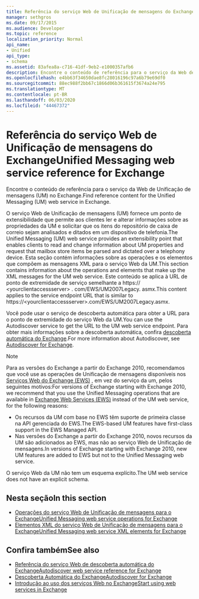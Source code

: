 ```yaml
---
title: Referência do serviço Web de Unificação de mensagens do Exchange
manager: sethgros
ms.date: 09/17/2015
ms.audience: Developer
ms.topic: reference
localization_priority: Normal
api_name:
- Unified
api_type:
- schema
ms.assetid: 83afea8a-c716-41df-9eb2-e1000357afb6
description: Encontre o conteúdo de referência para o serviço da Web de Unificação de mensagens (UM) no Exchange.
ms.openlocfilehash: e4bb63f34650dae8fc28016196c97a6b79e69df0
ms.sourcegitcommit: 88ec988f2bb67c1866d06b361615f3674a24e795
ms.translationtype: MT
ms.contentlocale: pt-BR
ms.lasthandoff: 06/03/2020
ms.locfileid: "44467372"
---
```

# <a name="unified-messaging-web-service-reference-for-exchange"></a><span data-ttu-id="54eac-103">Referência do serviço Web de Unificação de mensagens do Exchange</span><span class="sxs-lookup"><span data-stu-id="54eac-103">Unified Messaging web service reference for Exchange</span></span>

<span data-ttu-id="54eac-104">Encontre o conteúdo de referência para o serviço da Web de Unificação de mensagens (UM) no Exchange.</span><span class="sxs-lookup"><span data-stu-id="54eac-104">Find reference content for the Unified Messaging (UM) web service in Exchange.</span></span>
  
<span data-ttu-id="54eac-105">O serviço Web de Unificação de mensagens (UM) fornece um ponto de extensibilidade que permite aos clientes ler e alterar informações sobre as propriedades da UM e solicitar que os itens do repositório de caixa de correio sejam analisados e ditados em um dispositivo de telefonia.</span><span class="sxs-lookup"><span data-stu-id="54eac-105">The Unified Messaging (UM) web service provides an extensibility point that enables clients to read and change information about UM properties and request that mailbox store items be parsed and dictated over a telephony device.</span></span> <span data-ttu-id="54eac-106">Esta seção contém informações sobre as operações e os elementos que compõem as mensagens XML para o serviço Web da UM.</span><span class="sxs-lookup"><span data-stu-id="54eac-106">This section contains information about the operations and elements that make up the XML messages for the UM web service.</span></span> <span data-ttu-id="54eac-107">Este conteúdo se aplica à URL de ponto de extremidade de serviço semelhante a https:// \<yourclientaccessserver\> . com/EWS/UM2007Legacy. asmx.</span><span class="sxs-lookup"><span data-stu-id="54eac-107">This content applies to the service endpoint URL that is similar to https://\<yourclientaccessserver\>.com/EWS/UM2007Legacy.asmx.</span></span> 
  
<span data-ttu-id="54eac-108">Você pode usar o serviço de descoberta automática para obter a URL para o ponto de extremidade do serviço Web da UM.</span><span class="sxs-lookup"><span data-stu-id="54eac-108">You can use the Autodiscover service to get the URL to the UM web service endpoint.</span></span> <span data-ttu-id="54eac-109">Para obter mais informações sobre a descoberta automática, confira [descoberta automática do Exchange](../exchange-web-services/autodiscover-for-exchange.md).</span><span class="sxs-lookup"><span data-stu-id="54eac-109">For more information about Autodiscover, see [Autodiscover for Exchange](../exchange-web-services/autodiscover-for-exchange.md).</span></span>
  
> [!NOTE]
>  <span data-ttu-id="54eac-110">Para as versões do Exchange a partir do Exchange 2010, recomendamos que você use as operações de Unificação de mensagens disponíveis nos [Serviços Web do Exchange (EWS)](https://msdn.microsoft.com/library/60285497-0c4e-4e51-84e1-34dd6d89a5d8%28Office.15%29.aspx) , em vez do serviço da um, pelos seguintes motivos:</span><span class="sxs-lookup"><span data-stu-id="54eac-110">For versions of Exchange starting with Exchange 2010, we recommend that you use the Unified Messaging operations that are available in [Exchange Web Services (EWS)](https://msdn.microsoft.com/library/60285497-0c4e-4e51-84e1-34dd6d89a5d8%28Office.15%29.aspx) instead of the UM web service, for the following reasons:</span></span> 
> - <span data-ttu-id="54eac-111">Os recursos da UM com base no EWS têm suporte de primeira classe na API gerenciada do EWS.</span><span class="sxs-lookup"><span data-stu-id="54eac-111">The EWS-based UM features have first-class support in the EWS Managed API.</span></span> 
> - <span data-ttu-id="54eac-112">Nas versões do Exchange a partir do Exchange 2010, novos recursos da UM são adicionados ao EWS, mas não ao serviço Web de Unificação de mensagens.</span><span class="sxs-lookup"><span data-stu-id="54eac-112">In versions of Exchange starting with Exchange 2010, new UM features are added to EWS but not to the Unified Messaging web service.</span></span> 
  
<span data-ttu-id="54eac-113">O serviço Web da UM não tem um esquema explícito.</span><span class="sxs-lookup"><span data-stu-id="54eac-113">The UM web service does not have an explicit schema.</span></span>
  
## <a name="in-this-section"></a><span data-ttu-id="54eac-114">Nesta seção</span><span class="sxs-lookup"><span data-stu-id="54eac-114">In this section</span></span>
<span data-ttu-id="54eac-115"><a name="bk_InThisSection"> </a></span><span class="sxs-lookup"><span data-stu-id="54eac-115"><a name="bk_InThisSection"> </a></span></span>

- [<span data-ttu-id="54eac-116">Operações do serviço Web de Unificação de mensagens para o Exchange</span><span class="sxs-lookup"><span data-stu-id="54eac-116">Unified Messaging web service operations for Exchange</span></span>](unified-messaging-web-service-operations-for-exchange.md)   
- [<span data-ttu-id="54eac-117">Elementos XML do serviço Web de Unificação de mensagens para o Exchange</span><span class="sxs-lookup"><span data-stu-id="54eac-117">Unified Messaging web service XML elements for Exchange</span></span>](unified-messaging-web-service-xml-elements-for-exchange.md)
    
## <a name="see-also"></a><span data-ttu-id="54eac-118">Confira também</span><span class="sxs-lookup"><span data-stu-id="54eac-118">See also</span></span>

- [<span data-ttu-id="54eac-119">Referência do serviço Web de descoberta automática do Exchange</span><span class="sxs-lookup"><span data-stu-id="54eac-119">Autodiscover web service reference for Exchange</span></span>](autodiscover-web-service-reference-for-exchange.md)
- [<span data-ttu-id="54eac-120">Descoberta Automática do Exchange</span><span class="sxs-lookup"><span data-stu-id="54eac-120">Autodiscover for Exchange</span></span>](../exchange-web-services/autodiscover-for-exchange.md)
- [<span data-ttu-id="54eac-121">Introdução ao uso dos serviços Web no Exchange</span><span class="sxs-lookup"><span data-stu-id="54eac-121">Start using web services in Exchange</span></span>](../exchange-web-services/start-using-web-services-in-exchange.md)
    

